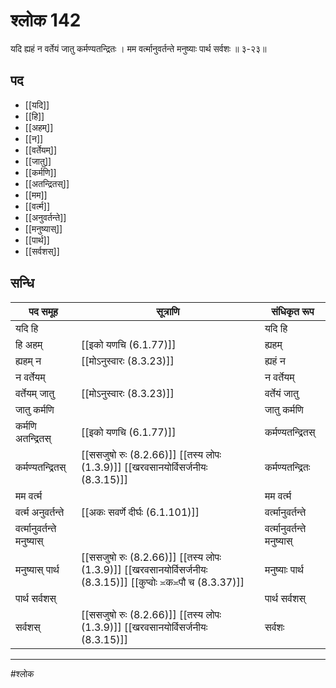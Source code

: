 # श्लोक 142

यदि ह्यहं न वर्तेयं जातु कर्मण्यतन्द्रितः ।
मम वर्त्मानुवर्तन्ते मनुष्याः पार्थ सर्वशः ॥ ३-२३॥


## पद 

- [[यदि]]
- [[हि]]
- [[अहम्]]
- [[न]]
- [[वर्तेयम्]]
- [[जातु]]
- [[कर्मणि]]
- [[अतन्द्रितस्]]
- [[मम]]
- [[वर्त्म]]
- [[अनुवर्तन्ते]]
- [[मनुष्यास्]]
- [[पार्थ]]
- [[सर्वशस्]]

## सन्धि

| पद समूह | सूत्राणि | संधिकृत रूप |
| ----- | ----- | ----- |
| यदि हि |  | यदि हि |
| हि अहम् |  [[इको यणचि (6.1.77)]] | ह्यहम् |
| ह्यहम् न |  [[मोऽनुस्वारः (8.3.23)]] | ह्यहं न |
| न वर्तेयम् |  | न वर्तेयम् |
| वर्तेयम् जातु |  [[मोऽनुस्वारः (8.3.23)]] | वर्तेयं जातु |
| जातु कर्मणि |  | जातु कर्मणि |
| कर्मणि अतन्द्रितस् |  [[इको यणचि (6.1.77)]] | कर्मण्यतन्द्रितस् |
| कर्मण्यतन्द्रितस् |  [[ससजुषो रुः (8.2.66)]] [[तस्य लोपः (1.3.9)]] [[खरवसानयोर्विसर्जनीयः (8.3.15)]] | कर्मण्यतन्द्रितः |
| मम वर्त्म |  | मम वर्त्म |
| वर्त्म अनुवर्तन्ते |  [[अकः सवर्णे दीर्घः (6.1.101)]] | वर्त्मानुवर्तन्ते |
| वर्त्मानुवर्तन्ते मनुष्यास् |  | वर्त्मानुवर्तन्ते मनुष्यास् |
| मनुष्यास् पार्थ |  [[ससजुषो रुः (8.2.66)]] [[तस्य लोपः (1.3.9)]] [[खरवसानयोर्विसर्जनीयः (8.3.15)]] [[कुप्वोः ≍क≍पौ च (8.3.37)]] | मनुष्याः पार्थ |
| पार्थ सर्वशस् |  | पार्थ सर्वशस् |
| सर्वशस् |  [[ससजुषो रुः (8.2.66)]] [[तस्य लोपः (1.3.9)]] [[खरवसानयोर्विसर्जनीयः (8.3.15)]] | सर्वशः |


---

#श्लोक